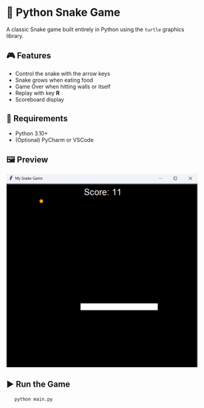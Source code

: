 # 🐍 Python Snake Game

A classic Snake game built entirely in Python using the `turtle` graphics library.

## 🎮 Features
- Control the snake with the arrow keys
- Snake grows when eating food
- Game Over when hitting walls or itself
- Replay with key **R**
- Scoreboard display

## 🧰 Requirements
- Python 3.10+
- (Optional) PyCharm or VSCode

## 🖼️ Preview
![Game Preview](./images/snake_game.png)

## ▶️ Run the Game

```bash
   python main.py